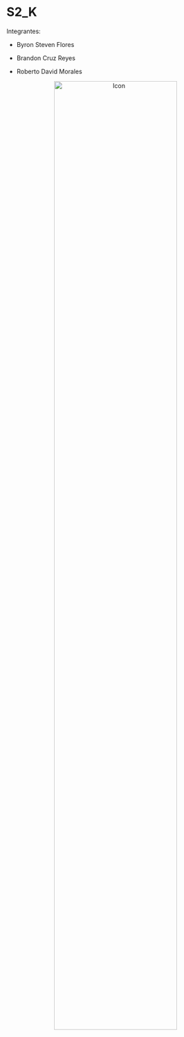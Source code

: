 # S2_K
Integrantes:
- Byron Steven Flores

- Brandon Cruz Reyes

- Roberto David Morales

<div align="center">
  <img src="https://github.com/Stevflg/S2_K/blob/master/app/src/main/res/drawable/s3_jetpack.png?raw=true" alt="Icon" width="75%" />
</div>